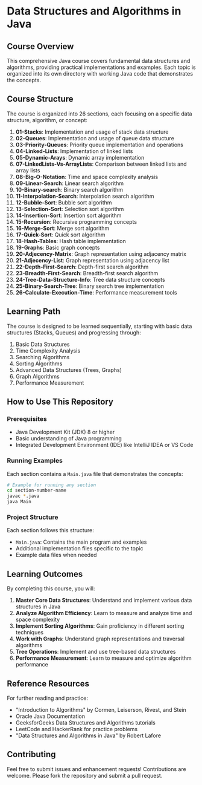 # Data Structures and Algorithms in Java

## Course Overview

This comprehensive Java course covers fundamental data structures and algorithms, providing practical implementations and examples. Each topic is organized into its own directory with working Java code that demonstrates the concepts.

## Course Structure

The course is organized into 26 sections, each focusing on a specific data structure, algorithm, or concept:

1. **01-Stacks**: Implementation and usage of stack data structure
2. **02-Queues**: Implementation and usage of queue data structure
3. **03-Priority-Queues**: Priority queue implementation and operations
4. **04-Linked-Lists**: Implementation of linked lists
5. **05-Dynamic-Arays**: Dynamic array implementation
6. **07-LinkedLists-Vs-ArrayLists**: Comparison between linked lists and array lists
7. **08-Big-O-Notation**: Time and space complexity analysis
8. **09-Linear-Search**: Linear search algorithm
9. **10-Binary-search**: Binary search algorithm
10. **11-Interpolation-Search**: Interpolation search algorithm
11. **12-Bubble-Sort**: Bubble sort algorithm
12. **13-Selection-Sort**: Selection sort algorithm
13. **14-Insertion-Sort**: Insertion sort algorithm
14. **15-Recursion**: Recursive programming concepts
15. **16-Merge-Sort**: Merge sort algorithm
16. **17-Quick-Sort**: Quick sort algorithm
17. **18-Hash-Tables**: Hash table implementation
18. **19-Graphs**: Basic graph concepts
19. **20-Adjecency-Matrix**: Graph representation using adjacency matrix
20. **21-Adjecency-List**: Graph representation using adjacency list
21. **22-Depth-First-Search**: Depth-first search algorithm
22. **23-Breadth-First-Search**: Breadth-first search algorithm
23. **24-Tree-Data-Structure-Info**: Tree data structure concepts
24. **25-Binary-Search-Tree**: Binary search tree implementation
25. **26-Calculate-Execution-Time**: Performance measurement tools

## Learning Path

The course is designed to be learned sequentially, starting with basic data structures (Stacks, Queues) and progressing through:

1. Basic Data Structures
2. Time Complexity Analysis
3. Searching Algorithms
4. Sorting Algorithms
5. Advanced Data Structures (Trees, Graphs)
6. Graph Algorithms
7. Performance Measurement

## How to Use This Repository

### Prerequisites

- Java Development Kit (JDK) 8 or higher
- Basic understanding of Java programming
- Integrated Development Environment (IDE) like IntelliJ IDEA or VS Code

### Running Examples

Each section contains a `Main.java` file that demonstrates the concepts:

```bash
# Example for running any section
cd section-number-name
javac *.java
java Main
```

### Project Structure

Each section follows this structure:

- `Main.java`: Contains the main program and examples
- Additional implementation files specific to the topic
- Example data files when needed

## Learning Outcomes

By completing this course, you will:

1. **Master Core Data Structures**: Understand and implement various data structures in Java
2. **Analyze Algorithm Efficiency**: Learn to measure and analyze time and space complexity
3. **Implement Sorting Algorithms**: Gain proficiency in different sorting techniques
4. **Work with Graphs**: Understand graph representations and traversal algorithms
5. **Tree Operations**: Implement and use tree-based data structures
6. **Performance Measurement**: Learn to measure and optimize algorithm performance

## Reference Resources

For further reading and practice:

- "Introduction to Algorithms" by Cormen, Leiserson, Rivest, and Stein
- Oracle Java Documentation
- GeeksforGeeks Data Structures and Algorithms tutorials
- LeetCode and HackerRank for practice problems
- "Data Structures and Algorithms in Java" by Robert Lafore

## Contributing

Feel free to submit issues and enhancement requests! Contributions are welcome. Please fork the repository and submit a pull request. 

